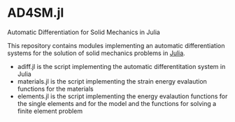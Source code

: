 # AD4SM.jl
Automatic Differentiation for Solid Mechanics in Julia


This repository contains modules implementing an automatic differentiation systems for the solution of solid mechanics problems in [Julia](https://github.com/JuliaLang/julia).

- adiff.jl			 is the script implementing the automatic differentitation system in Julia
- materials.jl   is the script implementing the strain energy evalaution functions for the materials
- elements.jl    is the script implementing the energy evalaution functions for the single elements and for the model and the functions for solving a finite element problem

